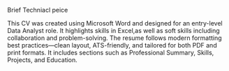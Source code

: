 Brief Techniacl peice

This CV was created using Microsoft Word and designed for an entry-level Data Analyst role. It highlights skills in Excel,as well as soft skills including collaboration and problem-solving. The resume follows modern formatting best practices—clean layout, ATS-friendly, and tailored for both PDF and print formats. It includes sections such as Professional Summary, Skills, Projects, and Education.
